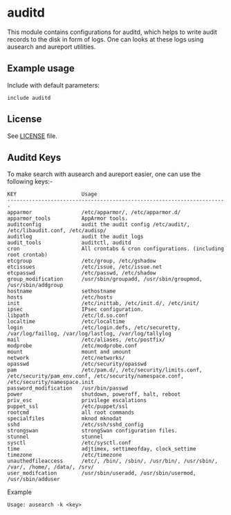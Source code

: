 # auditd

This module contains configurations for auditd, which helps to write
audit records to the disk in form of logs. One can looks at these logs
using ausearch and aureport utilities.

## Example usage

Include with default parameters:
```
include auditd
```

## License

See [LICENSE](LICENSE) file.

## Auditd Keys

To make search with ausearch and aureport easier, one can use the
following keys:-

    KEY                     Usage
    -----------------------------------------------------------------------
    apparmor                /etc/apparmor/, /etc/apparmor.d/
    apparmor_tools          AppArmor tools.
    auditconfig             audit the audit config /etc/audit/, /etc/libaudit.conf, /etc/audisp/
    auditlog                audit the audit logs
    audit_tools             auditctl, auditd
    cron                    All crontabs & cron configurations. (including root crontab)
    etcgroup                /etc/group, /etc/gshadow
    etcissues               /etc/issue, /etc/issue.net
    etcpasswd               /etc/passwd, /etc/shadow
    group_modification      /usr/sbin/groupadd, /usr/sbin/groupmod, /usr/sbin/addgroup
    hostname                sethostname
    hosts                   /etc/hosts
    init                    /etc/inittab, /etc/init.d/, /etc/init/
    ipsec                   IPsec configuration.
    libpath                 /etc/ld.so.conf
    localtime               /etc/localtime
    login                   /etc/login.defs, /etc/securetty, /var/log/faillog, /var/log/lastlog, /var/log/tallylog
    mail                    /etc/aliases, /etc/postfix/
    modprobe                /etc/modprobe.conf
    mount                   mount and umount
    network                 /etc/networks/
    opasswd                 /etc/security/opasswd
    pam                     /etc/pam.d/, /etc/security/limits.conf, /etc/security/pam_env.conf, /etc/security/namespace.conf, /etc/security/namespace.init
    password_modification   /usr/bin/passwd
    power                   shutdown, poweroff, halt, reboot
    priv_esc                privilege escalations
    puppet_ssl              /etc/puppet/ssl
    rootcmd                 all root commands
    specialfiles            mknod mknodat
    sshd                    /etc/ssh/sshd_config
    strongswan              strongSwan configuration files.
    stunnel                 stunnel
    sysctl                  /etc/sysctl.conf
    time                    adjtimex, settimeofday, clock_settime
    timezone                /etc/timezone
    unauthedfileaccess      /etc/, /bin/, /sbin/, /usr/bin/, /usr/sbin/, /var/, /home/, /data/, /srv/
    user_modifcation        /usr/sbin/useradd, /usr/sbin/usermod, /usr/sbin/adduser

Example

    Usage: ausearch -k <key>

